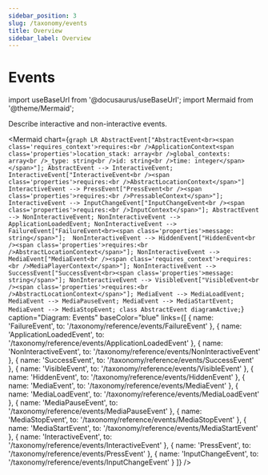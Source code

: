 ```yaml
---
sidebar_position: 3
slug: /taxonomy/events
title: Overview
sidebar_label: Overview
---
```


# Events

import useBaseUrl from '@docusaurus/useBaseUrl';
import Mermaid from '@theme/Mermaid';

Describe interactive and non-interactive events.

<Mermaid chart={`
	graph LR
        AbstractEvent["AbstractEvent<br><span class='requires_context'>requires:<br />ApplicationContext<span class='properties'>location_stack: array<br />global_contexts: array<br />_type: string<br />id: string<br />time: integer</span></span>"];
        AbstractEvent --> InteractiveEvent;
        InteractiveEvent["InteractiveEvent<br /><span class='properties'>requires:<br />AbstractLocationContext</span>"]
        InteractiveEvent --> PressEvent["PressEvent<br /><span class='properties'>requires:<br />PressableContext</span>"];
        InteractiveEvent --> InputChangeEvent["InputChangeEvent<br /><span class='properties'>requires:<br />InputContext</span>"];
        AbstractEvent --> NonInteractiveEvent;
        NonInteractiveEvent --> ApplicationLoadedEvent;
        NonInteractiveEvent --> FailureEvent["FailureEvent<br><span class='properties'>message: string</span>"]; 
        NonInteractiveEvent --> HiddenEvent["HiddenEvent<br /><span class='properties'>requires:<br />AbstractLocationContext</span>"];
        NonInteractiveEvent --> MediaEvent["MediaEvent<br /><span class='requires_context'>requires:<br />MediaPlayerContext</span>"];
        NonInteractiveEvent --> SuccessEvent["SuccessEvent<br><span class='properties'>message: string</span>"];
        NonInteractiveEvent --> VisibleEvent["VisibleEvent<br /><span class='properties'>requires:<br />AbstractLocationContext</span>"];
        MediaEvent --> MediaLoadEvent;
        MediaEvent --> MediaPauseEvent;
        MediaEvent --> MediaStartEvent;
        MediaEvent --> MediaStopEvent;
    class AbstractEvent diagramActive;
`} 
  caption="Diagram: Events" 
  baseColor="blue" 
  links={[
    { name: 'FailureEvent', to: '/taxonomy/reference/events/FailureEvent' },
    { name: 'ApplicationLoadedEvent', to: '/taxonomy/reference/events/ApplicationLoadedEvent' },
    { name: 'NonInteractiveEvent', to: '/taxonomy/reference/events/NonInteractiveEvent' },
    { name: 'SuccessEvent', to: '/taxonomy/reference/events/SuccessEvent' },
    { name: 'VisibleEvent', to: '/taxonomy/reference/events/VisibleEvent' },
    { name: 'HiddenEvent', to: '/taxonomy/reference/events/HiddenEvent' },
    { name: 'MediaEvent', to: '/taxonomy/reference/events/MediaEvent' },
    { name: 'MediaLoadEvent', to: '/taxonomy/reference/events/MediaLoadEvent' },
    { name: 'MediaPauseEvent', to: '/taxonomy/reference/events/MediaPauseEvent' },
    { name: 'MediaStopEvent', to: '/taxonomy/reference/events/MediaStopEvent' },
    { name: 'MediaStartEvent', to: '/taxonomy/reference/events/MediaStartEvent' },
    { name: 'InteractiveEvent', to: '/taxonomy/reference/events/InteractiveEvent' },
    { name: 'PressEvent', to: '/taxonomy/reference/events/PressEvent' },
    { name: 'InputChangeEvent', to: '/taxonomy/reference/events/InputChangeEvent' }
  ]}
/>
